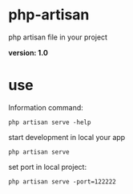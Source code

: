 # php-artisan
php artisan file in your project

**version: 1.0**

# use

Information command:

`php artisan serve -help`

start development in local your app

`php artisan serve`

set port in local project:

`php artisan serve -port=122222`
